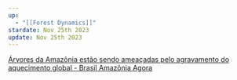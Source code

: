```yaml
---
up:
  - "[[Forest Dynamics]]"
stardate: Nov 25th 2023
update: Nov 25th 2023
---
```


[Árvores da Amazônia estão sendo ameaçadas pelo agravamento do aquecimento global - Brasil Amazônia Agora](https://brasilamazoniaagora.com.br/2023/arvores-da-amazonia-ameacadas/)